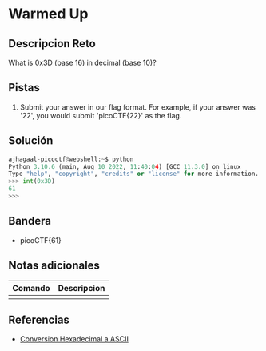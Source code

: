 # Warmed Up

## Descripcion Reto
What is 0x3D (base 16) in decimal (base 10)?

## Pistas
1. Submit your answer in our flag format. For example, if your answer was '22', you would submit 'picoCTF{22}' as the flag.

## Solución
```python
ajhagaal-picoctf@webshell:~$ python
Python 3.10.6 (main, Aug 10 2022, 11:40:04) [GCC 11.3.0] on linux
Type "help", "copyright", "credits" or "license" for more information.
>>> int(0x3D)
61
>>> 
```

## Bandera
* picoCTF{61}

## Notas adicionales
| Comando | Descripcion |
|---------|-------------|
|  |  |

## Referencias
- [Conversion Hexadecimal a ASCII](https://www.rapidtables.com/convert/number/hex-to-ascii.html)